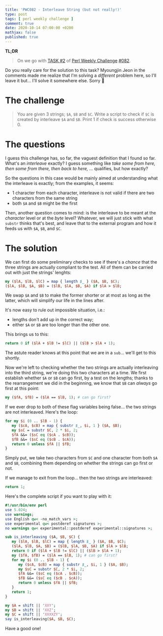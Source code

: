 ```yaml
---
title: 'PWC082 - Interleave String (but not really!)'
type: post
tags: [ perl weekly challenge ]
comment: true
date: 2020-10-14 07:00:00 +0200
mathjax: false
published: true
---
```


**TL;DR**

> On we go with [TASK #2][] of [Perl Weekly Challenge][] [#082][].

Do you really care for the solution to this task? Myoungjin Jeon in the
comments made me realize that I'm solving a *different* problem here, so
I'll leave it but... I'll solve it somewhere else. Sorry 🤭

# The challenge

> You are given 3 strings; `$A`, `$B` and `$C`. Write a script to check
> if `$C` is created by interleave `$A` and `$B`. Print 1 if check is
> success otherwise 0.

# The questions

I guess this challenge has, so far, the vaguest definition that I found
so far. What's an *interleave* exactly? I guess something like *take
some from here, then some from there, then back to here, ...* qualifies,
but how exactly?

So the questions in this case would be mainly aimed at understanding
what the interleave is exactly; from the examples, it seems:

- 1 character from each character, interleave is not valid if there are
  two characters from the same string
- both `$A` and `$B` might be the first

Then, another question comes to mind: is the interleave to be meant at
the *character* level or at the *byte* level? Whatever, we will just
stick with what `substr` thinks that's best, and leave that to the
external program and how it feeds us with `$A`, `$B`, and `$C`.

# The solution

We can first do some preliminary checks to see if there's a *chance*
that the three strings are actually compliant to the test. All of them
can be carried out with just the strings' lenghts:

```perl
my ($lA, $lB, $lC) = map { length $_ } ($A, $B, $C);
($lA, $lB, $A, $B) = ($lB, $lA, $B, $A) if $lA > $lB;
```

We swap `$A` and `$B` to make the former shorter or at most as long as
the latter, which will simplify our life in the lines after.

It's now easy to rule out impossible situation, i.e.:

- lengths don't add up in the correct way;
- either `$A` or `$B` are too longer than the other one.

This brings us to this:

```perl
return 0 if ($lA + $lB != $lC) || ($lB > $lA + 1);
```

The astute reader knows at this point that we are in a `sub`... we'll
get to this shortly.

Now we're left to checking whether the two strings are actually
interleaving into the third string, we're doing this two characters at a
time. We first establish whether `$A` or `$B` can go first, by a test on
the lengths; thanks to the rearrangement we did in the beginning, we
know that `$B` can *always* go first at this point:

```perl
my ($fA, $fB) = ($lA == $lB, 1); # can go first?
```

If we ever drop to both of these flag variables being false... the two
strings are not interleaved. Here's the loop:

```perl
for my $i (0 .. $lB - 1) {
   my ($cA, $cB) = map { substr $_, $i, 1 } ($A, $B);
   my $sC = substr $C, 2 * $i, 2;
   $fA &&= ($sC eq ($cA . $cB));
   $fB &&= ($sC eq ($cB . $cA));
   return 0 unless $fA || $fB;
}
```

Simply put, we take two characters from `$C` and one character from both
`$A` and `$B`, combining them depending on whether the strings can go
first or not.

If we manage to exit from the loop... then the two strings are
interleaved:

```perl
return 1;
```

Here's the complete script if you want to play with it:

```perl
#!/usr/bin/env perl
use 5.024;
use warnings;
use English qw< -no_match_vars >;
use experimental qw< postderef signatures >;
no warnings qw< experimental::postderef experimental::signatures >;

sub is_interleaving ($A, $B, $C) {
   my ($lA, $lB, $lC) = map { length $_ } ($A, $B, $C);
   ($lA, $lB, $A, $B) = ($lB, $lA, $B, $A) if $lA > $lB;
   return 0 if ($lA + $lB != $lC) || ($lB > $lA + 1);
   my ($fA, $fB) = ($lA == $lB, 1); # can go first?
   for my $i (0 .. $lB - 1) {
      my ($cA, $cB) = map { substr $_, $i, 1 } ($A, $B);
      my $sC = substr $C, 2 * $i, 2;
      $fA &&= ($sC eq ($cA . $cB));
      $fB &&= ($sC eq ($cB . $cA));
      return 0 unless $fA || $fB;
   }
   return 1;
}

my $A = shift || 'XXY';
my $B = shift || 'XXZ';
my $C = shift || 'XXXXZY';
say is_interleaving($A, $B, $C);
```

Have a good one!

[Perl Weekly Challenge]: https://perlweeklychallenge.org/
[#082]: https://perlweeklychallenge.org/blog/perl-weekly-challenge-082/
[TASK #2]: https://perlweeklychallenge.org/blog/perl-weekly-challenge-082/#TASK2
